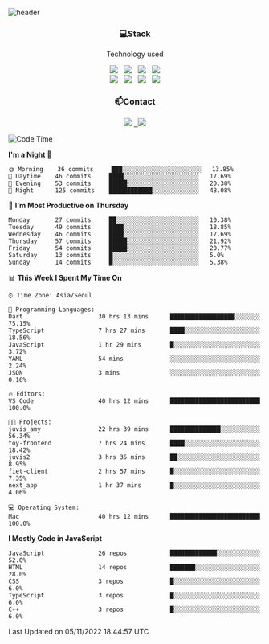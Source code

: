 ![header](https://capsule-render.vercel.app/api?type=waving&color=gradient&height=200&text=Che-ri&fontAlign=70&fontAlignY=40&animation=twinkling)

<h3 align="center">💻Stack</h3>
<p align="center">Technology used</p>
<div align="center"><img src="https://img.shields.io/badge/HTML5-e74c3c?style=flat-square&logo=HTML5&logoColor=white"></img> &nbsp <img src="https://img.shields.io/badge/CSS3-0A84FF?style=flat-square&logo=CSS3&logoColor=white"></img> &nbsp <img src="https://img.shields.io/badge/tailwind%2Dcss-06B6D4?style=flat-square&logo=tailwindcss&logoColor=white"/></a> &nbsp <img src="https://img.shields.io/badge/styled%2Dcomponents-DB7093?style=flat-square&logo=styled%2Dcomponents&logoColor=white"/></a>
<br><img src="https://img.shields.io/badge/JavaScript-FFCD11?style=flat-square&logo=JavaScript&logoColor=white"></img> &nbsp <img src="https://img.shields.io/badge/React-00BCF6?style=flat-square&logo=React&logoColor=white"></img> &nbsp <img src="https://img.shields.io/badge/Redux-764ABC?style=flat-square&logo=Redux&logoColor=white"/> &nbsp <img src="https://img.shields.io/badge/Zustand-582D3E?style=flat-square&logo=Zustand&logoColor=white"/></a></div> 

<h3 align="center">📫Contact</h3>
<div align="center"><a href="https://cheri.tistory.com/"><img src="https://img.shields.io/badge/Cheri-AD29B6?style=flat-square&logo=Tidal&logoColor=white"/></a> <a href="rnjs1135@gmail.com"> &nbsp <img src="https://img.shields.io/badge/Gmail-EA4335?style=flat-square&logo=Gmail&logoColor=white"/></a></div>

<!--START_SECTION:waka-->
![Code Time](http://img.shields.io/badge/Code%20Time-1%2C688%20hrs%2053%20mins-blue)

**I'm a Night 🦉** 

```text
🌞 Morning    36 commits     ███░░░░░░░░░░░░░░░░░░░░░░   13.85% 
🌆 Daytime    46 commits     ████░░░░░░░░░░░░░░░░░░░░░   17.69% 
🌃 Evening    53 commits     █████░░░░░░░░░░░░░░░░░░░░   20.38% 
🌙 Night      125 commits    ████████████░░░░░░░░░░░░░   48.08%

```
📅 **I'm Most Productive on Thursday** 

```text
Monday       27 commits     ██░░░░░░░░░░░░░░░░░░░░░░░   10.38% 
Tuesday      49 commits     ████░░░░░░░░░░░░░░░░░░░░░   18.85% 
Wednesday    46 commits     ████░░░░░░░░░░░░░░░░░░░░░   17.69% 
Thursday     57 commits     █████░░░░░░░░░░░░░░░░░░░░   21.92% 
Friday       54 commits     █████░░░░░░░░░░░░░░░░░░░░   20.77% 
Saturday     13 commits     █░░░░░░░░░░░░░░░░░░░░░░░░   5.0% 
Sunday       14 commits     █░░░░░░░░░░░░░░░░░░░░░░░░   5.38%

```


📊 **This Week I Spent My Time On** 

```text
⌚︎ Time Zone: Asia/Seoul

💬 Programming Languages: 
Dart                     30 hrs 13 mins      ██████████████████░░░░░░░   75.15% 
TypeScript               7 hrs 27 mins       ████░░░░░░░░░░░░░░░░░░░░░   18.56% 
JavaScript               1 hr 29 mins        █░░░░░░░░░░░░░░░░░░░░░░░░   3.72% 
YAML                     54 mins             ░░░░░░░░░░░░░░░░░░░░░░░░░   2.24% 
JSON                     3 mins              ░░░░░░░░░░░░░░░░░░░░░░░░░   0.16%

🔥 Editors: 
VS Code                  40 hrs 12 mins      █████████████████████████   100.0%

🐱‍💻 Projects: 
juvis_amy                22 hrs 39 mins      ██████████████░░░░░░░░░░░   56.34% 
toy-frontend             7 hrs 24 mins       ████░░░░░░░░░░░░░░░░░░░░░   18.42% 
juvis2                   3 hrs 35 mins       ██░░░░░░░░░░░░░░░░░░░░░░░   8.95% 
fiet-client              2 hrs 57 mins       █░░░░░░░░░░░░░░░░░░░░░░░░   7.35% 
next_app                 1 hr 37 mins        █░░░░░░░░░░░░░░░░░░░░░░░░   4.06%

💻 Operating System: 
Mac                      40 hrs 12 mins      █████████████████████████   100.0%

```

**I Mostly Code in JavaScript** 

```text
JavaScript               26 repos            █████████████░░░░░░░░░░░░   52.0% 
HTML                     14 repos            ███████░░░░░░░░░░░░░░░░░░   28.0% 
CSS                      3 repos             █░░░░░░░░░░░░░░░░░░░░░░░░   6.0% 
TypeScript               3 repos             █░░░░░░░░░░░░░░░░░░░░░░░░   6.0% 
C++                      3 repos             █░░░░░░░░░░░░░░░░░░░░░░░░   6.0%

```



 Last Updated on 05/11/2022 18:44:57 UTC
<!--END_SECTION:waka-->
